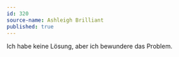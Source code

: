 ```yaml
---
id: 320
source-name: Ashleigh Brilliant
published: true
---
```


<p>Ich habe keine Lösung, aber ich bewundere das Problem.</p>


